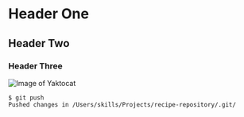# Header One
## Header Two
### Header Three
![Image of Yaktocat](https://octodex.github.com/images/yaktocat.png)
```
$ git push
Pushed changes in /Users/skills/Projects/recipe-repository/.git/
```

